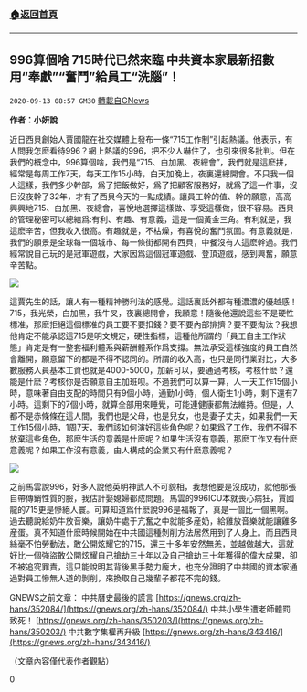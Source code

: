 ###  [:house:返回首頁](https://github.com/ourhimalayas/txt)
---

## 996算個啥 715時代已然來臨 中共資本家最新招數 用“奉獻”“奮鬥”給員工“洗腦”！
`2020-09-13 08:57 GM30` [轉載自GNews](https://gnews.org/zh-hant/352290/)

**作者：小妍說**

近日西貝創始人賈國龍在社交媒體上發布一條“715工作制”引起熱議。他表示，有人問我怎麽看待996？網上熱議的996，把不少人嚇住了，也引來很多批判。但在我們的概念中，996算個啥，我們是“715、白加黑、夜總會”，我們就是這麽拼，經常是每周工作7天，每天工作15小時，白天加晚上，夜裏還總開會。不只我一個人這樣，我們多少幹部，爲了把飯做好，爲了把顧客服務好，就爲了這一件事，沒日沒夜幹了32年，才有了西貝今天的一點成績。讓員工幹的值、幹的願意，高高興興地715、白加黑、夜總會，喜悅地選擇這樣做、享受這樣做，很不容易。西貝的管理秘密可以總結爲:有利、有趣、有意義，這是一個黃金三角。有利就是，我這麽辛苦，但我收入很高。有趣就是，不枯燥，有喜悅的奮鬥氛圍。有意義就是，我們的願景是全球每一個城市、每一條街都開有西貝，中餐沒有人這麽幹過。我們經常說自己玩的是冠軍遊戲，大家因爲這個冠軍遊戲、登頂遊戲，感到興奮，願意辛苦點。

![](https://s3.amazonaws.com/gnews-media-offload/wp-content/uploads/2020/09/13085012/%E5%9B%BE%E7%89%871-41.jpg)

這賈先生的話，讓人有一種精神勝利法的感覺。這話裏話外都有種濃濃的優越感！715，我光榮，白加黑，我牛叉，夜裏總開會，我願意！隨後他還說這些不是硬性標准，那麽拒絕這個標准的員工要不要扣錢？要不要內部排擠？要不要淘汰？我想他肯定不能承認這715是明文規定，硬性指標，這種他所謂的「員工自主工作狀態」肯定是有一整套福利體系與薪酬體系作爲支撐。無法承受這樣強度的員工自然會離開，願意留下的都是不得不認同的。所謂的收入高，也只是同行業對比，大多數服務人員基本工資也就是4000-5000，加薪可以，要通過考核，考核什麽？還能是什麽？考核你是否願意自主加班呗。不過我們可以算一算，人一天工作15個小時，意味著自由支配的時間只有9個小時，通勤1小時，個人衛生1小時，剩下還有7小時。這剩下的7個小時，就算全部用來睡覺，可能連健康都無法維持。但是，人都不是赤條條在這人間，我們也是父母，也是兒女，也是妻子丈夫，如果我們一天工作15個小時，1周7天，我們該如何演好這些角色呢？如果爲了工作，我們不得不放棄這些角色，那麽生活的意義是什麽呢？如果生活沒有意義，那麽工作又有什麽意義呢？如果工作沒有意義，由人構成的企業又有什麽意義呢？

![](https://s3.amazonaws.com/gnews-media-offload/wp-content/uploads/2020/09/13085140/%E5%9B%BE%E7%89%872-46.jpg)

之前馬雲說996，好多人說他英明神武人不可貌相，我想他要是沒成功，就他那張自帶傳銷性質的臉，我估計娶媳婦都成問題。馬雲的996ICU本就喪心病狂，賈國龍的715更是慘絕人寰。可算知道爲什麽說996是福報了，真是一個比一個黑啊。過去聽說給奶牛放音樂，讓奶牛處于亢奮之中就能多産奶，給雞放音樂就能讓雞多産蛋。真不知道什麽時候開始在中共國這種剝削方法居然用到了人身上。而且西貝絲毫不怕勞動法，敢公開炫耀它的715，還三十多年安然無恙，並越做越大，這就好比一個強盜敢公開炫耀自己搶劫三十年以及自己搶劫三十年獲得的偉大成果，卻不被追究罪責，這只能說明其背後黑手勢力龐大，也充分證明了中共國的資本家通過對員工慘無人道的剝削，來換取自己幾輩子都花不完的錢。

GNEWS之前文章：
中共曆史最後的謊言 [https://gnews.org/zh-hans/352084/](https://gnews.org/zh-hans/352084/)
中共小學生遭老師體罰致死！ [https://gnews.org/zh-hans/350203/](https://gnews.org/zh-hans/350203/)
中共數字集權再升級 [https://gnews.org/zh-hans/343416/](https://gnews.org/zh-hans/343416/)

（文章內容僅代表作者觀點）

0
